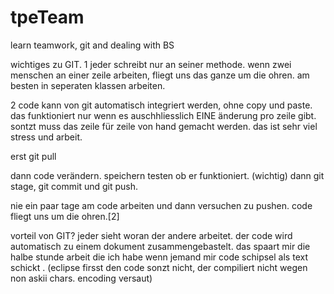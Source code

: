 # tpeTeam
learn teamwork, git and dealing with BS

wichtiges zu GIT.
1 jeder schreibt nur an seiner methode. wenn zwei menschen an einer zeile arbeiten, fliegt uns das ganze um die ohren. am besten in seperaten klassen arbeiten. 

2 code kann von git automatisch integriert werden, ohne copy und paste. das funktioniert nur wenn es auschhliesslich EINE änderung pro zeile gibt. sontzt muss das zeile für zeile von hand gemacht werden. das ist sehr viel stress und arbeit.

erst git pull

dann code verändern.  speichern testen ob er funktioniert. (wichtig)
dann git stage, git commit und git push. 

nie ein paar tage am code arbeiten und dann versuchen zu pushen. code fliegt uns um die ohren.[2]

vorteil von GIT? jeder sieht woran der andere arbeitet.  der code wird automatisch zu einem dokument zusammengebastelt. das spaart mir die halbe stunde arbeit die ich habe wenn jemand mir code schipsel als text schickt . (eclipse firsst den code sonzt nicht, der compiliert nicht wegen non askii chars.  encoding versaut)
